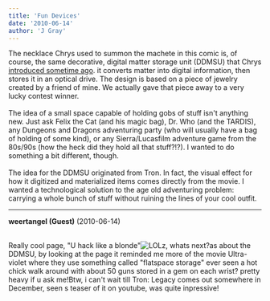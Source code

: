 ```yaml
---
title: 'Fun Devices'
date: '2010-06-14'
author: 'J Gray'
---
```


The necklace Chrys used to summon the machete in this comic is, of course, the same decorative, digital matter storage unit (DDMSU) that Chrys <a name="" target="_blank" classname="" class="" href="/comics/46/">introduced sometime ago</a>. it converts matter into digital information, then stores it in an optical drive. The design is based on a piece of jewelry created by a friend of mine. We actually gave that piece away to a very lucky contest winner. <br><br>The idea of a small space capable of holding gobs of stuff isn't anything new. Just ask Felix the Cat (and his magic bag), Dr. Who (and the TARDIS), any Dungeons and Dragons adventuring party (who will usually have a bag of holding of some kind), or any Sierra/Lucasfilm adventure game from the 80s/90s (how the heck did they hold all that stuff?!?). I wanted to do something a bit different, though. <br><br>The idea for the DDMSU originated from Tron. In fact, the visual effect for how it digitized and materialized items comes directly from the movie. I wanted a technological solution to the age old adventuring problem: carrying a whole bunch of stuff without ruining the lines of your cool outfit.<br>

---
**weertangel (Guest)** (2010-06-14)

<br>Really cool page, "U hack like a blonde"<img src="/smilies/laugh.gif" alt="LOL" border="0">z, whats next?as about the DDMSU, by looking at the page it reminded me more of the movie Ultra-violet where they use something called "flatspace storage" ever seen a hot chick walk around with about 50 guns stored in a gem on each wrist? pretty heavy if u ask me!Btw, i can't wait till Tron: Legacy comes out somewhere in December, seen s teaser of it on youtube, was quite inpressive!

